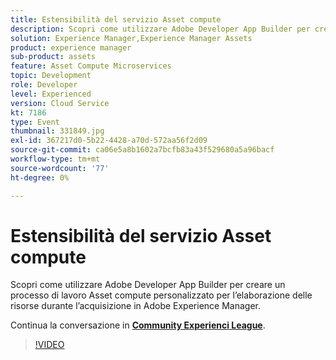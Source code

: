 ```yaml
---
title: Estensibilità del servizio Asset compute
description: Scopri come utilizzare Adobe Developer App Builder per creare un processo di lavoro Asset compute personalizzato per l’elaborazione delle risorse durante l’acquisizione in Adobe Experience Manager. Questa sessione è stata distribuita come parte dell’evento Contenuto Adobe Developers Live.
solution: Experience Manager,Experience Manager Assets
product: experience manager
sub-product: assets
feature: Asset Compute Microservices
topic: Development
role: Developer
level: Experienced
version: Cloud Service
kt: 7186
type: Event
thumbnail: 331849.jpg
exl-id: 367217d0-5b22-4428-a70d-572aa56f2d09
source-git-commit: ca06e5a8b1602a7bcfb83a43f529680a5a96bacf
workflow-type: tm+mt
source-wordcount: '77'
ht-degree: 0%

---
```


# Estensibilità del servizio Asset compute

Scopri come utilizzare Adobe Developer App Builder per creare un processo di lavoro Asset compute personalizzato per l’elaborazione delle risorse durante l’acquisizione in Adobe Experience Manager.

Continua la conversazione in **[Community Experienci League](http://adobe.ly/36Yd3v6)**.

>[!VIDEO](https://video.tv.adobe.com/v/331849/?quality=12&learn=on&hidetitle=true)
